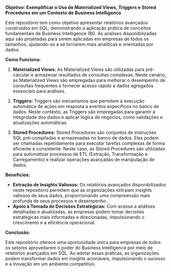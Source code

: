 **Objetivo: Exemplificar o Uso de Materialized Views, Triggers e Stored Procedures em um Contexto de Business Intelligence**

Este repositório tem como objetivo apresentar relatórios avançados construídos em SQL, demonstrando a aplicação prática de conceitos fundamentais de Business Intelligence (BI). As análises disponibilizadas aqui são projetadas para serem aplicadas em empresas de todos os tamanhos, ajudando-as a se tornarem mais analíticas e orientadas por dados.

**Como Funciona:**

1. **Materialized Views:** As Materialized Views são utilizadas para pré-calcular e armazenar resultados de consultas complexas. Neste cenário, as Materialized Views são empregadas para melhorar o desempenho de consultas frequentes e fornecer acesso rápido a dados agregados essenciais para análises.
    
2. **Triggers:** Triggers são mecanismos que permitem a execução automática de ações em resposta a eventos específicos no banco de dados. Neste contexto, as Triggers são empregadas para garantir a integridade dos dados e aplicar lógica de negócios, como validações e atualizações automáticas.
    
3. **Stored Procedures:** Stored Procedures são conjuntos de instruções SQL pré-compiladas e armazenadas no banco de dados. Elas podem ser chamadas repetidamente para executar tarefas complexas de forma eficiente e consistente. Neste caso, as Stored Procedures são utilizadas para automatizar processos de ETL (Extração, Transformação e Carregamento) e realizar operações avançadas de manipulação de dados.

**Benefícios:**

* **Extração de Insights Valiosos:** Os relatórios avançados disponibilizados neste repositório permitem que as organizações extraiam insights valiosos de seus dados, proporcionando uma compreensão mais profunda de seus processos e desempenho.
* **Apoio à Tomada de Decisões Estratégicas:** Com acesso a análises detalhadas e atualizadas, as empresas podem tomar decisões estratégicas mais informadas e direcionadas, impulsionando o crescimento e a eficiência operacional.

**Conclusão:**

Este repositório oferece uma oportunidade única para empresas de todos os setores aproveitarem o poder do Business Intelligence por meio de relatórios avançados em SQL. Ao adotar essas práticas, as organizações podem transformar dados em insights acionáveis, impulsionando o sucesso e a inovação em um ambiente competitivo.